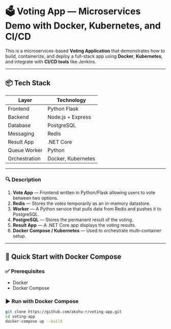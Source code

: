 # 🗳️ Voting App — Microservices Demo with Docker, Kubernetes, and CI/CD

This is a microservices-based **Voting Application** that demonstrates how to build, containerize, and deploy a full-stack app using **Docker**, **Kubernetes**, and integrate with **CI/CD tools** like Jenkins.

---

## 📦 Tech Stack

| Layer        | Technology              |
|-------------|--------------------------|
| Frontend     | Python Flask             |
| Backend      | Node.js + Express        |
| Database     | PostgreSQL               |
| Messaging    | Redis                    |
| Result App   | .NET Core                |
| Queue Worker | Python                   |
| Orchestration | Docker, Kubernetes      |

---

### 🔍 Description

1. **Vote App** — Frontend written in Python/Flask allowing users to vote between two options.
2. **Redis** — Stores the votes temporarily as an in-memory datastore.
3. **Worker** — A Python service that pulls data from Redis and pushes it to PostgreSQL.
4. **PostgreSQL** — Stores the permanent result of the voting.
5. **Result App** — A .NET Core app displays the voting results.
6. **Docker Compose / Kubernetes** — Used to orchestrate multi-container setup.

---

## 🚀 Quick Start with Docker Compose

### ✅ Prerequisites

- Docker
- Docker Compose

### ▶️ Run with Docker Compose

```bash
git clone https://github.com/akshu-r/voting-app.git
cd voting-app
docker-compose up --build




